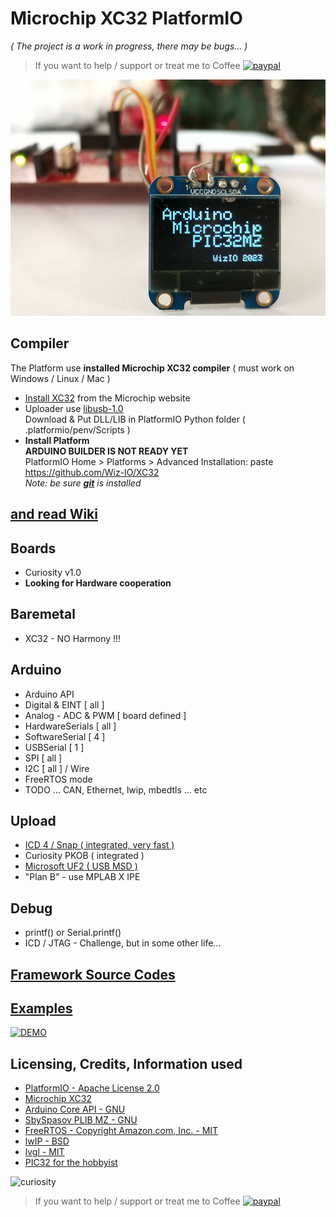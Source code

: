 # Microchip XC32 PlatformIO
_( The project is a work in progress, there may be bugs... )_

>If you want to help / support or treat me to Coffee  [![paypal](https://www.paypalobjects.com/en_US/i/btn/btn_donate_SM.gif)](https://www.paypal.com/cgi-bin/webscr?cmd=_s-xclick&hosted_button_id=ESUP9LCZMZTD6)

![pic32mz](https://raw.githubusercontent.com/Wiz-IO/LIB/master/microchip/Arduino-PIC32MZ.jpg)

## Compiler<br>
The Platform use **installed Microchip XC32 compiler** ( must work on Windows / Linux / Mac )
<br>
* [Install XC32](https://github.com/Wiz-IO/XC32/wiki#compiler) from the Microchip website
* Uploader use [libusb-1.0](https://github.com/libusb/libusb/releases)<br>
Download & Put DLL/LIB in PlatformIO Python folder ( .platformio/penv/Scripts )<br>
* **Install Platform**<br> **ARDUINO BUILDER IS NOT READY YET**<br>
PlatformIO Home > Platforms > Advanced Installation: paste https://github.com/Wiz-IO/XC32<br>
_Note: be sure [**git**](https://git-scm.com/downloads) is installed_

## [and read Wiki](https://github.com/Wiz-IO/XC32/wiki)

## Boards
* Curiosity v1.0
* **Looking for Hardware cooperation**

## Baremetal
* XC32 - NO Harmony !!!

## Arduino
* Arduino API
* Digital & EINT [ all ]
* Analog - ADC & PWM [ board defined ]
* HardwareSerials [ all ]
* SoftwareSerial [ 4 ]
* USBSerial [ 1 ]
* SPI [ all ]
* I2C [ all ] / Wire
* FreeRTOS mode
* TODO ... CAN, Ethernet, lwip, mbedtls ... etc

## Upload
* [ICD 4 / Snap ( integrated, very fast )](https://github.com/Wiz-IO/XC32/wiki#uploader)
* Curiosity PKOB ( integrated )
* [Microsoft UF2 ( USB MSD )](https://github.com/Wiz-IO/examples-XC32/tree/main/PIC32MZ-EFM-UF2)
* "Plan B" - use MPLAB X IPE


## Debug
* printf() or Serial.printf()
* ICD / JTAG - Challenge, but in some other life...

## [Framework Source Codes](https://github.com/Wiz-IO/framework-XC32)
## [Examples](https://github.com/Wiz-IO/examples-XC32)

[![DEMO](https://img.youtube.com/vi/salZwXYZfkg/0.jpg)](https://www.youtube.com/watch?v=salZwXYZfkg "DEMO")

## Licensing, Credits, Information used

* [PlatformIO - Apache License 2.0](https://github.com/platformio/platformio-vscode-ide/blob/develop/LICENSE)
* [Microchip XC32](https://www.microchip.com/en-us/tools-resources/develop/mplab-xc-compilers/licenses)
* [Arduino Core API - GNU](https://github.com/arduino/ArduinoCore-API)
* [SbySpasov PLIB MZ - GNU](https://github.com/SbySpasov/PLIB_MZ/blob/master/license.txt)
* [FreeRTOS - Copyright Amazon.com, Inc. - MIT](https://github.com/FreeRTOS/FreeRTOS-Kernel/blob/main/LICENSE.md)
* [lwIP - BSD](https://github.com/lwip-tcpip/lwip/blob/master/COPYING)
* [lvgl - MIT](https://github.com/lvgl/lvgl/blob/master/LICENCE.txt)
* [PIC32 for the hobbyist](https://aidanmocke.com/about/)

![curiosity](https://microchipdeveloper.com/local--files/boards-i:curiosity-pic32mz/PIC32MZ-CURIOSITY.png)

>If you want to help / support or treat me to Coffee  [![paypal](https://www.paypalobjects.com/en_US/i/btn/btn_donate_SM.gif)](https://www.paypal.com/cgi-bin/webscr?cmd=_s-xclick&hosted_button_id=ESUP9LCZMZTD6)
